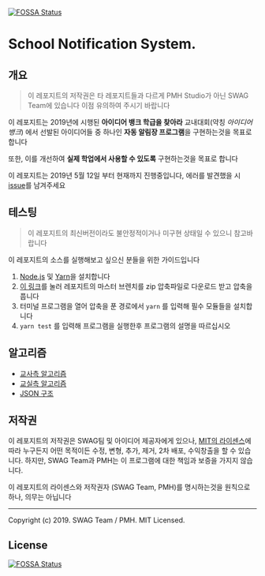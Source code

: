 [![FOSSA Status](https://app.fossa.io/api/projects/git%2Bgithub.com%2FPMHStudio%2FSchoolNotificationSystem.svg?type=shield)](https://app.fossa.io/projects/git%2Bgithub.com%2FPMHStudio%2FSchoolNotificationSystem?ref=badge_shield)

School Notification System.
============================

개요
----------------------------
> 이 레포지트의 저작권은 타 레포지트들과 다르게 PMH Studio가 아닌 SWAG Team에 있습니다 이점 유의하여 주시기 바랍니다

이 레포지트는 2019년에 시행된 **아이디어 뱅크 학급을 찾아라** 교내대회(약칭 *아이디어 뱅크*) 에서 선발된 아이디어들 중 하나인 **자동 알림장 프로그램**을 구현하는것을 목표로 합니다

또한, 이를 개선하여 **실제 학업에서 사용할 수 있도록** 구현하는것을 목표로 합니다

이 레포지트는 2019년 5월 12일 부터 현재까지 진행중입니다, 에러를 발견했을 시 [issue](https://github.com/PMHStudio/SchoolNotificationSystem/issues)를 남겨주세요

테스팅
----------------------------
> 이 레포지트의 최신버전이라도 불안정적이거나 미구현 상태일 수 있으니 참고바랍니다

이 레포지트의 소스를 실행해보고 싶으신 분들을 위한 가이드입니다

1. [Node.js](https://nodejs.org) 및 [Yarn](https://yarnpkg.com/en/docs/install)을 설치합니다
1. [이 링크](https://github.com/PMHStudio/SchoolNotificationSystem/archive/master.zip)를 눌러 레포지트의 마스터 브렌치를 zip 압축파일로 다운로드 받고 압축을 풉니다
1. 터미널 프로그램을 열어 압축을 푼 경로에서 ``yarn`` 를 입력해 필수 모듈들을 설치합니다
1. ``yarn test`` 를 입력해 프로그램을 실행한후 프로그램의 설명을 따르십시오

알고리즘
--------------------------

* [교사측 알고리즘](./docs/알림장-프로그램-교사측.png)
* [교실측 알고리즘](./docs/알림장-프로그램-교실측.png)
* [JSON 구조](./docs/알림장-프로그램-JSON-구조.png)


저작권
-----------------------------
이 레포지트의 저작권은 SWAG팀 및 아이디어 제공자에게 있으나,
[MIT의 라이센스](./LICENSE)에 따라 누구든지 어떤 목적이든 수정, 변형, 추가, 제거, 2차 배포, 수익창출을 할 수 있습니다.
하지만, SWAG Team과 PMH는 이 프로그램에 대한 책임과 보증을 가지지 않습니다.

이 레포지트의 라이센스와 저작권자 (SWAG Team, PMH)를 명시하는것을 원칙으로 하나, 의무는 아닙니다

-----------------------------------
Copyright (c) 2019. SWAG Team / PMH. MIT Licensed.


## License
[![FOSSA Status](https://app.fossa.io/api/projects/git%2Bgithub.com%2FPMHStudio%2FSchoolNotificationSystem.svg?type=large)](https://app.fossa.io/projects/git%2Bgithub.com%2FPMHStudio%2FSchoolNotificationSystem?ref=badge_large)
